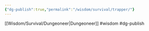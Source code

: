 ```yaml
---
{"dg-publish":true,"permalink":"/wisdom/survival/trapper/"}
---
```


[[Wisdom/Survival/Dungeoneer\|Dungeoneer]]
#wisdom #dg-publish